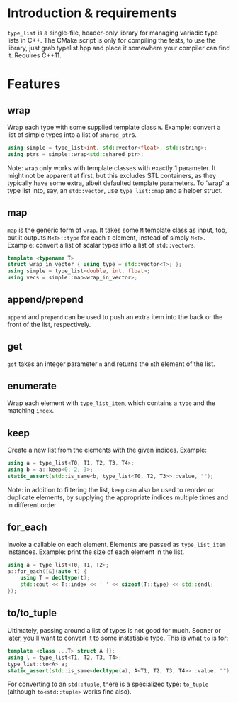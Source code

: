 # Introduction & requirements

`type_list` is a single-file, header-only library for managing variadic type lists in C++. The CMake
script is only for compiling the tests, to use the library, just grab typelist.hpp and place it
somewhere your compiler can find it. Requires C++11.

# Features

## wrap

Wrap each type with some supplied template class `W`. Example: convert a list of simple types into
a list of `shared_ptr`s.

```cpp
using simple = type_list<int, std::vector<float>, std::string>;
using ptrs = simple::wrap<std::shared_ptr>;
```

Note: `wrap` only works with template classes with exactly 1 parameter. It might not be apparent at
first, but this excludes STL containers, as they typically have some extra, albeit defaulted
template parameters. To 'wrap' a type list into, say, an `std::vector`, use `type_list::map` and a
helper struct.

## map

`map` is the generic form of `wrap`. It takes some `M` template class as input, too, but it outputs
`M<T>::type` for each `T` element, instead of simply `M<T>`. Example: convert a list of scalar types
into a list of `std::vectors`.

```cpp
template <typename T>
struct wrap_in_vector { using type = std::vector<T>; };
using simple = type_list<double, int, float>;
using vecs = simple::map<wrap_in_vector>;
```

## append/prepend

`append` and `prepend` can be used to push an extra item into the back or the front of the list,
respectively.

## get

`get` takes an integer parameter `n` and returns the `n`th element of the list.

## enumerate

Wrap each element with `type_list_item`, which contains a `type` and the matching `index`.

## keep

Create a new list from the elements with the given indices. Example:

```cpp
using a = type_list<T0, T1, T2, T3, T4>;
using b = a::keep<0, 2, 3>;
static_assert(std::is_same<b, type_list<T0, T2, T3>>::value, "");
```

Note: in addition to filtering the list, `keep` can also be used to reorder or duplicate elements,
by supplying the appropriate indices multiple times and in different order.

## for_each

Invoke a callable on each element. Elements are passed as `type_list_item` instances. Example: print
the size of each element in the list.

```cpp
using a = type_list<T0, T1, T2>;
a::for_each([&](auto t) {
    using T = decltype(t);
    std::cout << T::index << ' ' << sizeof(T::type) << std::endl;
});
```

## to/to_tuple

Ultimately, passing around a list of types is not good for much. Sooner or later, you'll want to
convert it to some instatiable type. This is what `to` is for:

```cpp
template <class ...T> struct A {};
using l = type_list<T1, T2, T3, T4>;
type_list::to<A> a;
static_assert(std::is_same<decltype(a), A<T1, T2, T3, T4>>::value, "");
```

For converting to an `std::tuple`, there is a specialized type: `to_tuple` (although
`to<std::tuple>` works fine also).

